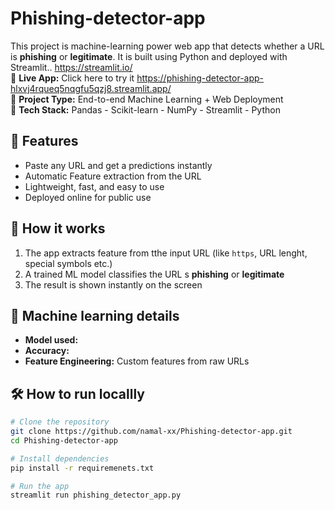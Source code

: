 # Phishing-detector-app

This project is machine-learning power web app that detects whether  a URL is **phishing** or **legitimate**. It is built using Python and deployed with Streamlit.. https://streamlit.io/
<br>
🔗 **Live App:** Click here to try it https://phishing-detector-app-hlxvj4rqueq5nqgfu5qzj8.streamlit.app/
<br>
📁 **Project Type:** End-to-end Machine Learning + Web Deployment
<br>
🧠 **Tech Stack:** Pandas - Scikit-learn - NumPy - Streamlit - Python


## 📌 Features

- Paste any URL and get a predictions instantly
- Automatic Feature extraction from the URL
- Lightweight, fast, and easy to use
- Deployed online for public use

## 🚀 How it works
 
 1. The app extracts feature from tthe input URL (like `https`, URL lenght, special symbols etc.)
 2. A trained ML model classifies the URL s **phishing** or **legitimate**
 3. The result is shown instantly on the screen

##  🧠 Machine learning details

- **Model used:**
- **Accuracy:**
- **Feature Engineering:** Custom features from raw URLs

## 🛠 How to run locallly

```bash
# Clone the repository
git clone https://github.com/namal-xx/Phishing-detector-app.git 
cd Phishing-detector-app

# Install dependencies
pip install -r requiremenets.txt

# Run the app
streamlit run phishing_detector_app.py
 

  
